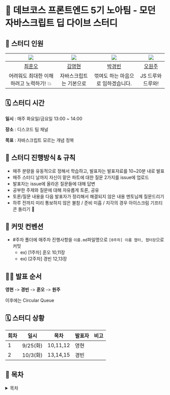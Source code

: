 # 🐋 데브코스 프론트엔드 5기 노아팀 - 모던 자바스크립트 딥 다이브 스터디

## 💙 스터디 인원

| ![](https://github.com/Whoknow77.png?size=100) | ![](https://github.com/loevray.png?size=100) | ![](https://github.com/pkb9239.png?size=100) | ![](https://github.com/OhWonJu.png?size=100) |
| :--------------------------------------------: | :------------------------------------------: | :------------------------------------------: | :------------------------------------------: |
|     [최훈오](https://github.com/Whoknow77)     |     [김영현](https://github.com/loevray)     |     [박경빈](https://github.com/pkb9239)     |     [오원주](https://github.com/OhWonJu)     |
|    어려워도 최대한 이해하려고 노력하기! 💥     |           자바스크립트는 기본으로            |      꺾여도 하는 마음으로 임하겠습니다.      |              JS 드루와 드루와!               |

## 🗓️ 스터디 시간

**일시** : 매주 화요일/금요일 13:00 ~ 14:00

**장소** : 디스코드 팀 채널

**목표** : 자바스크립트 모르는 개념 정복

## 🔨 스터디 진행방식 & 규칙

- 매주 분량을 유동적으로 정해서 학습하고, 발표자는 발표자료를 10~20분 내로 발표
- 매주 스터디 날까지 자신이 맡은 파트에 대한 질문 2가지를 issue에 업로드
- 발표자는 issue에 올라온 질문들에 대해 답변
- 공부한 주제와 질문에 대해 자유롭게 토론, 공유
- 토론/질문 내용을 다음 발표자가 정리해서 해결되지 않은 내용 멘토님께 질문드리기
- 하루 전까지 미리 통보하지 않은 불참 / 준비 미흡 / 지각의 경우 아이스크림 기프티콘 돌리기 🍦

## 📄 커밋 컨벤션

- #주차 폴더에 매주차 진행사항을 `이름.md`파일명으로 `[0주차] 이름 챕터, 챕터장`으로 커밋
  - ex) [1주차] 훈오 10,11장
  - ex) [2주차] 경빈 12,13장

## 🏃‍♀ 발표 순서

**영현** -> **경빈** -> **훈오** -> **원주**

이후에는 Circular Queue

## 🗓 스터디 상황

| 회차 | 일시     | 목차     | 발표자 | 비고 |
| ---- | -------- | -------- | ------ | ---- |
| 1    | 9/25(화) | 10,11,12 | 영현   |      |
| 2    | 10/3(화) | 13,14,15 | 경빈   |      |

## 📍 목차

<details>
<summary>목차</summary>
<div>

📌 01장 프로그래밍

📌 02장 자바스크립트란?

📌 03장 자바스크립트 개발 환경과 실행 방법

📌 04장 변수

📌 05장 표현식과 문

📌 06장 데이터 타입

📌 07장 연산자

📌 08장 제어문

📌 09장 타입 변환과 단축 평가

📌 10장 객체 리터럴

📌 11장 원시 값과 객체의 비교

📌 12장 함수

📌 13장 스코프

📌 14장 전역 변수의 문제점

📌 15장 let, const 키워드와 블록 레벨 스코프

📌 16장 프로퍼티 어트리뷰트

📌 17장 생성자 함수에 의한 객체 생성

📌 18장 함수와 일급 객체

📌 19장 프로토타입

📌 20장 strict mode

📌 21장 빌트인 객체

📌 22장 this

📌 23장 실행 컨텍스트

📌 24장 클로저

📌 25장 클래스

📌 26장 ES6 함수의 추가 기능

📌 27장 배열

📌 28장 Number

📌 29장 Math

📌 30장 Date

📌 31장 RegExp

📌 32장 String

📌 33장 7번째 데이터 타입 Symbol

📌 34장 이터러블

📌 35장 스프레드 문법

📌 36장 디스트럭처링 할당

📌 37장 Set과 Map

📌 38장 브라우저의 렌더링 과정

📌 39장 DOM

📌 40장 이벤트

📌 41장 타이머

📌 42장 비동기 프로그래밍

📌 43장 Ajax

📌 44장 REST API

📌 45장 프로미스

📌 46장 제너레이터와 async/await

📌 47장 에러 처리

📌 48장 모듈

📌 49장 Babel과 Webpack을 이용한 ES6+/ES.NEXT 개발 환경 구축

<div>
</details>
